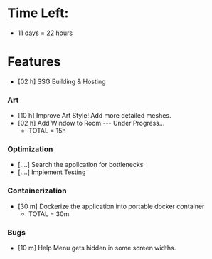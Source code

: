 # Time Left:
* 11 days = 22 hours

# Features
* [02 h] SSG Building & Hosting

### Art
* [10 h] Improve Art Style! Add more detailed meshes.
* [02 h] Add Window to Room --- Under Progress...
    * TOTAL = 15h


### Optimization
* [....] Search the application for bottlenecks
* [....] Implement Testing


### Containerization
* [30 m] Dockerize the application into portable docker container
    * TOTAL = 30m

### Bugs
* [10 m] Help Menu gets hidden in some screen widths.